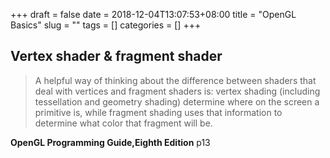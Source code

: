 +++ draft = false date = 2018-12-04T13:07:53+08:00 title = "OpenGL Basics" slug = "" tags = [] categories = [] +++

## Vertex shader & fragment shader

> A helpful way of thinking about the difference between shaders that deal
with vertices and fragment shaders is: vertex shading (including tessellation
and geometry shading) determine where on the screen a primitive is,
while fragment shading uses that information to determine what color
that fragment will be.

**OpenGL Programming Guide,Eighth Edition**  p13
